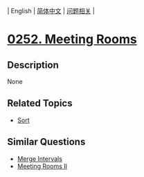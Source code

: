 
| English | [简体中文](README.md) | [问题相关](QUESTION.md) |
# [0252. Meeting Rooms](https://leetcode-cn.com/problems/meeting-rooms/)
## Description
None
## Related Topics
- [Sort](https://leetcode-cn.com/tag/sort)
## Similar Questions
- [Merge Intervals](../0056/README_EN.md)
- [Meeting Rooms II](../0253/README_EN.md)
